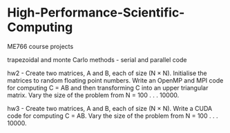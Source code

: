 # High-Performance-Scientific-Computing
ME766 course projects

trapezoidal and monte Carlo methods - serial and parallel code  

hw2 - Create two matrices, A and B, each of size (N × N). Initialise the matrices to random
floating point numbers. Write an OpenMP and MPI code for computing C = AB and then
transforming C into an upper triangular matrix. Vary the size of the problem from N = 100 . . . 10000.  

hw3 - Create two matrices, A and B, each of size (N × N). Write a CUDA code for computing C = AB. Vary the size of
the problem from N = 100 . . . 10000.   
